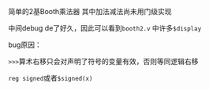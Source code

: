 简单的2基Booth乘法器 其中加法减法尚未用门级实现

中间debug de了好久，因此可以看到`booth2.v` 中许多`$display`

bug原因：

`>>>`算术右移只会对声明了符号的变量有效，否则等同逻辑右移

`reg signed`或者`$signed(x)`